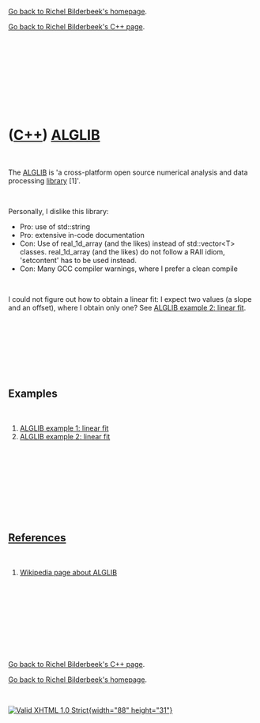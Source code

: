 [Go back to Richel Bilderbeek's homepage](index.htm).

[Go back to Richel Bilderbeek's C++ page](Cpp.htm).

 

 

 

 

 

([C++](Cpp.htm)) [ALGLIB](CppAlglib.htm)
========================================

 

The [ALGLIB](CppAlglib.htm) is 'a cross-platform open source numerical
analysis and data processing [library](CppLibrary.htm) \[1\]'.

 

Personally, I dislike this library:

-   Pro: use of std::string
-   Pro: extensive in-code documentation
-   Con: Use of real\_1d\_array (and the likes) instead of
    std::vector&lt;T&gt; classes. real\_1d\_array (and the likes) do not
    follow a RAII idiom, 'setcontent' has to be used instead.
-   Con: Many GCC compiler warnings, where I prefer a clean compile

 

I could not figure out how to obtain a linear fit: I expect two values
(a slope and an offset), where I obtain only one? See [ALGLIB example 2:
linear fit](CppAlglibExample2).

 

 

 

 

Examples
--------

 

1.  [ALGLIB example 1: linear fit](CppAlglibExample1.htm)
2.  [ALGLIB example 2: linear fit](CppAlglibExample2.htm)

 

 

 

 

 

[References](CppReferences.htm)
-------------------------------

 

1.  [Wikipedia page about ALGLIB](https://en.wikipedia.org/wiki/ALGLIB)

 

 

 

 

 

[Go back to Richel Bilderbeek's C++ page](Cpp.htm).

[Go back to Richel Bilderbeek's homepage](index.htm).

 

[![Valid XHTML 1.0 Strict](valid-xhtml10.png){width="88"
height="31"}](http://validator.w3.org/check?uri=referer)
